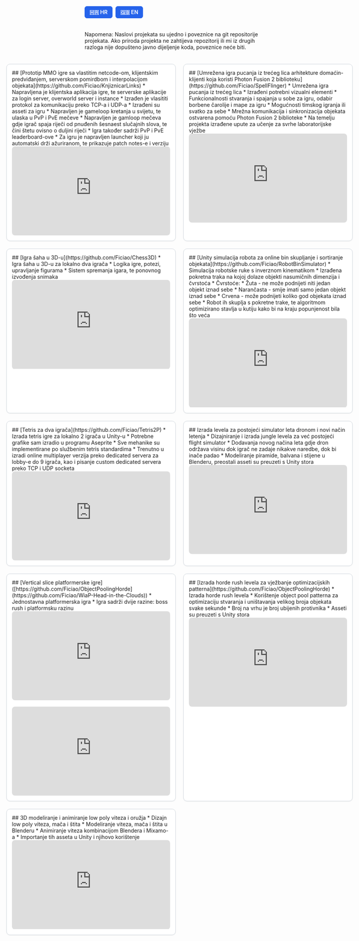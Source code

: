 <style>
:root{ --g: 20px; }
  
.fullbleed{
  position: relative;
  left: 50%;
  transform: translateX(-50%);
  width: 100vw;
  max-width: 100vw;
  box-sizing: border-box;
}

.projects{
  display: grid;
  grid-template-columns: repeat(auto-fit, minmax(380px, 1fr));
  gap: var(--g);
  padding: var(--g);         
  margin: 1rem 0;
}
@media (min-width: 1200px){
  .projects{ grid-template-columns: repeat(3, 1fr); }
}
  
.card{ border:1px solid #d0d7de; border-radius:10px; padding:14px; background:#fff; box-shadow:0 1px 3px rgba(0,0,0,.06); }
  
.card h3 { margin-top: 0; margin-bottom: 0; }

.video {
  position: relative; width: 100%;
  aspect-ratio: 16/9; 
  overflow: hidden; border-radius: 8px;
}
.video iframe {
  position: absolute; inset: 0; width: 100%; height: 100%; border: 0;
}
.btn{display:inline-block; padding:6px 12px; border:1px solid #333; border-radius:6px; text-decoration:none; background:#f1f5f9; color:#111; font-weight:600;}
.btn:hover{background:#e2e8f0; #111;}
.btn:focus{outline:2px solid #60a5fa; outline-offset:2px;}
.btn--primary{background:#2563eb; border-color:#2563eb; color:#fff;}
.btn-group{display:flex; gap:8px; flex-wrap:wrap;}
</style>

<div class="btn-group">
  <a href="index.html" class="btn btn--primary">🇭🇷 HR</a>
  <a href="en.html" class="btn btn--primary">🇬🇧 EN</a>
</div>
<br>
<br>
Napomena: Naslovi projekata su ujedno i poveznice na git repositorije projekata. Ako priroda projekta ne zahtijeva repozitorij ili mi iz drugih razloga nije dopušteno javno dijeljenje koda, poveznice neće biti.

<div class="projects fullbleed">

  <div class="card" markdown="1">
## [Prototip MMO igre sa vlastitim netcode-om, klijentskim predviđanjem, serverskom pomirdbom i interpolacijom objekata](https://github.com/Ficiao/KnjiznicarLinks)
* Napravljena je klijentska aplikacija igre, te serverske aplikacije za login server, overworld server i instance
* Izrađen je vlasititi protokol za komunikaciju preko TCP-a i UDP-a
* Izrađeni su asseti za igru
* Napravljen je gameloop kretanja u svijetu, te ulaska u PvP i PvE mečeve
* Napravljen je gamloop mečeva gdje igrač spaja riječi od pnuđenih šesnaest slučajnih slova, te čini štetu ovisno o duljini riječi
* Igra također sadrži PvP i PvE leaderboard-ove
* Za igru je napravljen launcher koji ju automatski drži ažuriranom, te prikazuje patch notes-e i verziju

<div class="video">
<iframe width="560" height="315" src="https://www.youtube.com/embed/tTIj7t3eByw" title="YouTube video player" frameborder="0" allow="accelerometer; autoplay; clipboard-write; encrypted-media; gyroscope; picture-in-picture; web-share" allowfullscreen></iframe>
</div>
</div>

  <div class="card" markdown="1">
## [Umrežena igra pucanja iz trećeg lica arhitekture domaćin-klijenti koja koristi Photon Fusion 2 biblioteku](https://github.com/Ficiao/SpellFlinger)
* Umrežena igra pucanja iz trećeg lica
* Izrađeni potrebni vizualni elementi
* Funkcionalnosti stvaranja i spajanja u sobe za igru, odabir borbene čarolije i mape za igru
* Mogućnosti timskog igranja ili svatko za sebe
* Mrežna komunikacija i sinkronizacija objekata ostvarena pomoću Photon Fusion 2 biblioteke
* Na temelju projekta izrađene upute za učenje za svrhe laboratorijske vježbe

<div class="video">
<iframe width="560" height="315" src="https://www.youtube.com/embed/8XTLASs7C0c" title="YouTube video player" frameborder="0" allow="accelerometer; autoplay; clipboard-write; encrypted-media; gyroscope; picture-in-picture; web-share" allowfullscreen></iframe>
</div>
</div>

  <div class="card" markdown="1">
## [Igra šaha u 3D-u](https://github.com/Ficiao/Chess3D)
* Igra šaha u 3D-u za lokalno dva igrača
* Logika igre, potezi, upravljanje figurama
* Sistem spremanja igara, te ponovnog izvođenja snimaka

<div class="video">
<iframe width="560" height="315" src="https://www.youtube.com/embed/79TN8W0w-HU" title="YouTube video player" frameborder="0" allow="accelerometer; autoplay; clipboard-write; encrypted-media; gyroscope; picture-in-picture; web-share" allowfullscreen></iframe>
</div>
</div>

  <div class="card" markdown="1">
## [Unity simulacija robota za online bin skupljanje i sortiranje objekata](https://github.com/Ficiao/RobotBinSimulator)
* Simulacija robotske ruke s inverznom kinematikom
* Izrađena pokretna traka na kojoj dolaze objekti nasumičnih dimenzija i čvrstoća
* Čvrstoće:
* Žuta - ne može podnijeti niti jedan objekt iznad sebe 
* Narančasta - smije imati samo jedan objekt iznad sebe
* Crvena - može podnijeti koliko god objekata iznad sebe
* Robot ih skuplja s pokretne trake, te algoritmom optimizirano stavlja u kutiju kako bi na kraju popunjenost bila što veća 

<div class="video">
<iframe width="560" height="315" src="https://www.youtube.com/embed/l7qf6b1iuos" title="YouTube video player" frameborder="0" allow="accelerometer; autoplay; clipboard-write; encrypted-media; gyroscope; picture-in-picture" allowfullscreen></iframe>
 </div>
</div>
  
  <div class="card" markdown="1">
## [Tetris za dva igrača](https://github.com/Ficiao/Tetris2P)
* Izrada tetris igre za lokalno 2 igrača u Unity-u
* Potrebne grafike sam izradio u programu Aseprite
* Sve mehanike su implementirane po službenim tetris standardima
* Trenutno u izradi online multiplayer verzija preko dedicated servera za lobby-e do 9 igrača, kao i pisanje custom dedicated servera preko TCP i UDP socketa

<div class="video">
<iframe width="560" height="315" src="https://www.youtube.com/embed/xVry_iacmUs" title="YouTube video player" frameborder="0" allow="accelerometer; autoplay; clipboard-write; encrypted-media; gyroscope; picture-in-picture" allowfullscreen></iframe>
</div>
</div>

  <div class="card" markdown="1">
## Izrada levela za postojeći simulator leta dronom i novi način letenja
* Dizajniranje i izrada jungle levela za već postojeći flight simulator
* Dodavanja novog načina leta gdje dron održava visinu dok igrač ne zadaje nikakve naredbe, dok bi inače padao
* Modeliranje piramide, balvana i stijene u Blenderu, preostali asseti su preuzeti s Unity stora

<div class="video">
<iframe width="560" height="315" src="https://www.youtube.com/embed/pRxmcFNseNo" title="YouTube video player" frameborder="0" allow="accelerometer; autoplay; clipboard-write; encrypted-media; gyroscope; picture-in-picture" allowfullscreen></iframe>
</div>
</div>

  <div class="card" markdown="1">
## [Vertical slice platformerske igre]([https://github.com/Ficiao/ObjectPoolingHorde](https://github.com/Ficiao/WiaP-Head-in-the-Clouds))
* Jednostavna platformerska igra
* Igra sadrži dvije razine: boss rush i platformsku razinu

<div class="video">
<iframe width="560" height="315" src="https://www.youtube.com/embed/xnxrvbYkP3I?si=U9d1jjG1ETDVBLlB" title="YouTube video player" frameborder="0" allow="accelerometer; autoplay; clipboard-write; encrypted-media; gyroscope; picture-in-picture" allowfullscreen></iframe>
</div>
<br>
<div class="video">
<iframe width="560" height="315" src="https://www.youtube.com/embed/ol4w9KW0r_0?si=_Z-_JXD6RVpH9J73" title="YouTube video player" frameborder="0" allow="accelerometer; autoplay; clipboard-write; encrypted-media; gyroscope; picture-in-picture" allowfullscreen></iframe>
</div>
</div>

  <div class="card" markdown="1">
## [Izrada horde rush levela za vježbanje optimizacijskih patterna](https://github.com/Ficiao/ObjectPoolingHorde)
* Izrada horde rush levela
* Korištenje object pool patterna za optimizaciju stvaranja i uništavanja velikog broja objekata svake sekunde
* Broj na vrhu je broj ubijenih protivnika
* Asseti su preuzeti s Unity stora

<div class="video">
<iframe width="560" height="315" src="https://www.youtube.com/embed/R1tz9gZrJkA" title="YouTube video player" frameborder="0" allow="accelerometer; autoplay; clipboard-write; encrypted-media; gyroscope; picture-in-picture" allowfullscreen></iframe>
</div>
</div>

  <div class="card" markdown="1">
## 3D modeliranje i animiranje low poly viteza i oružja
* Dizajn low poly viteza, mača i štita
* Modeliranje viteza, mača i štita u Blenderu
* Animiranje viteza kombinacijom Blendera i Mixamo-a
* Importanje tih asseta u Unity i njihovo korištenje

<div class="video">
<iframe width="560" height="315" src="https://www.youtube.com/embed/XrVs29Q25zU" title="YouTube video player" frameborder="0" allow="accelerometer; autoplay; clipboard-write; encrypted-media; gyroscope; picture-in-picture" allowfullscreen></iframe>
</div>
</div>
</div>
